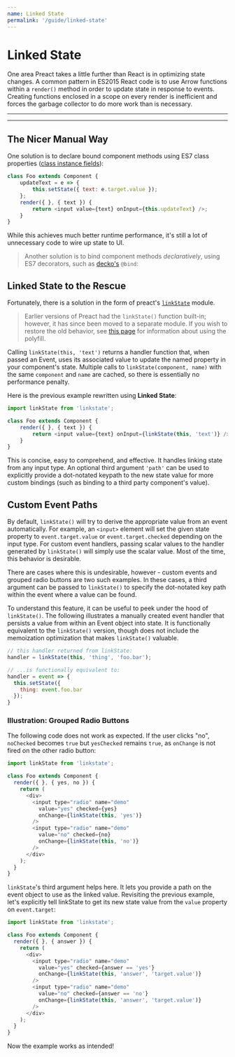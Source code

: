 ```yaml
---
name: Linked State
permalink: '/guide/linked-state'
---
```


# Linked State

One area Preact takes a little further than React is in optimizing state changes. A common pattern in ES2015 React code is to use Arrow functions within a `render()` method in order to update state in response to events.  Creating functions enclosed in a scope on every render is inefficient and forces the garbage collector to do more work than is necessary.

---

<toc></toc>

---

## The Nicer Manual Way

One solution is to declare bound component methods using ES7 class properties ([class instance fields](https://github.com/jeffmo/es-class-fields-and-static-properties)):

```js
class Foo extends Component {
	updateText = e => {
		this.setState({ text: e.target.value });
	};
	render({ }, { text }) {
		return <input value={text} onInput={this.updateText} />;
	}
}
```

While this achieves much better runtime performance, it's still a lot of unnecessary code to wire up state to UI.

> Another solution is to bind component methods _declaratively_, using ES7 decorators, such as [decko's](http://git.io/decko) `@bind`:


## Linked State to the Rescue

Fortunately, there is a solution in the form of preact's [`linkState`](https://github.com/developit/linkstate) module.

> Earlier versions of Preact had the `linkState()` function built-in; however, it has since been moved to a separate module. If you wish to restore the old behavior, see [this page](https://github.com/developit/linkstate#usage) for information about using the polyfill. 

Calling `linkState(this, 'text')` returns a handler function that, when passed an Event, uses its associated value to update the named property in your component's state.  Multiple calls to `linkState(component, name)` with the same `component` and `name` are cached, so there is essentially no performance penalty.

Here is the previous example rewritten using **Linked State**:

```js
import linkState from 'linkstate';

class Foo extends Component {
	render({ }, { text }) {
		return <input value={text} onInput={linkState(this, 'text')} />;
	}
}
```

This is concise, easy to comprehend, and effective. It handles linking state from any input type. An optional third argument `'path'` can be used to explicitly provide a dot-notated keypath to the new state value for more custom bindings (such as binding to a third party component's value).


## Custom Event Paths

By default, `linkState()` will try to derive the appropriate value from an event automatically. For example, an `<input>` element will set the given state property to `event.target.value` or `event.target.checked` depending on the input type. For custom event handlers, passing scalar values to the handler generated by `linkState()` will simply use the scalar value. Most of the time, this behavior is desirable.

There are cases where this is undesirable, however - custom events and grouped radio buttons are two such examples.  In these cases, a third argument can be passed to `linkState()` to specify the dot-notated key path within the event where a value can be found.

To understand this feature, it can be useful to peek under the hood of `linkState()`. The following illustrates a manually created event handler that persists a value from within an Event object into state. It is functionally equivalent to the `linkState()` version, though does not include the memoization optimization that makes `linkState()` valuable.

```js
// this handler returned from linkState:
handler = linkState(this, 'thing', 'foo.bar');

// ...is functionally equivalent to:
handler = event => {
  this.setState({
    thing: event.foo.bar
  });
}
```


### Illustration: Grouped Radio Buttons

The following code does not work as expected. If the user clicks "no", `noChecked` becomes `true` but `yesChecked` remains `true`, as `onChange` is not fired on the other radio button:

```js
import linkState from 'linkstate';

class Foo extends Component {
  render({ }, { yes, no }) {
    return (
      <div>
        <input type="radio" name="demo"
          value="yes" checked={yes}
          onChange={linkState(this, 'yes')}
        />
        <input type="radio" name="demo"
          value="no" checked={no}
          onChange={linkState(this, 'no')}
        />
      </div>
    );
  }
}
```


`linkState`'s third argument helps here. It lets you provide a path on the event object to use as the linked value. Revisiting the previous example, let's explicitly tell linkState to get its new state value from the `value` property on `event.target`:

```js
import linkState from 'linkstate';

class Foo extends Component {
  render({ }, { answer }) {
    return (
      <div>
        <input type="radio" name="demo"
          value="yes" checked={answer == 'yes'}
          onChange={linkState(this, 'answer', 'target.value')}
        />
        <input type="radio" name="demo"
          value="no" checked={answer == 'no'}
          onChange={linkState(this, 'answer', 'target.value')}
        />
      </div>
    );
  }
}
```

Now the example works as intended!
